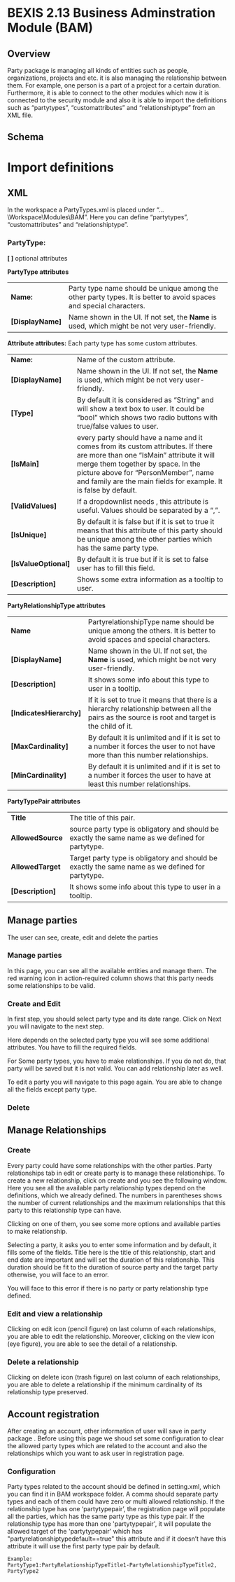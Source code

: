 # BEXIS 2.13 Business Adminstration Module (BAM)

## Overview

Party package is managing all kinds of entities such as people, organizations, projects and etc. it is also managing the relationship between them. For example, one person is a part of a project for a certain duration. Furthermore, it is able to connect to the other modules which now it is connected to the security module and also it is able to import the definitions such as “partytypes”, “customattributes” and “relationshiptype” from an XML file.

## Schema

 

# Import definitions
## XML 

In the workspace a PartyTypes.xml is placed under “…\Workspace\Modules\BAM”.
Here you can define “partytypes”, “customattributes” and “relationshiptype”.
### PartyType:
 **[ ]** optional attributes
 
**PartyType attributes**

|         |           |
| ------- |:--------| 
| **Name:** | Party type name should be unique among the other party types. It is better to avoid spaces and special characters.
| **[DisplayName]** | Name shown in the UI. If not set, the **Name** is used, which might be not very user-friendly.

**Attribute attributes:** Each party type has some custom attributes.

|         |           |
| ------- |:--------| 
| **Name:** | Name of the custom attribute.
| **[DisplayName]** | Name shown in the UI. If not set, the **Name** is used, which might be not very user-friendly.
| **[Type]** | By default it is considered as “String” and will show a text box to user. It could be “bool” which shows two radio buttons with true/false values to user.
| **[IsMain]** |every party should have a name and it comes from its custom attributes. If there are more than one “IsMain” attribute it will merge them together by space. In the picture above for “PersonMember”, name and family are the main fields for example. It is false by default.
| **[ValidValues]** |If a dropdownlist needs , this attribute is useful. Values should be separated by a “,”.
| **[IsUnique]** | By default it is false but if it is set to true it means that this attribute of this party should be unique among the other parties which has the same party type. 
| **[IsValueOptional]** |  By default it is true but if it is set to false user has to fill this field.
| **[Description]** | Shows some extra information as a tooltip to user.

  
**PartyRelationshipType attributes**

|         |         |
| ------- |:--------| 
| **Name** | PartyrelationshipType name should be unique among the others. It is better to avoid spaces and special characters.
| **[DisplayName]** | Name shown in the UI. If not set, the **Name** is used, which might be not very user-friendly.
| **[Description]** | It shows some info about this type to user in a tooltip.
| **[IndicatesHierarchy]** | If it is set to true it means that there is a hierarchy relationship between all the pairs as the source is root and target is the child of it.
| **[MaxCardinality]** |  By default it is unlimited and if it is set to a number it forces the user to not have more than this number relationships.
| **[MinCardinality]** | By default it is unlimited and if it is set to a number it forces the user to have at least this number relationships.

**PartyTypePair attributes**

|         |         |
| ------- |:--------| 
| **Title**  | The title of this pair.
| **AllowedSource** | source party type is obligatory and should be exactly the same name as we defined for partytype.
| **AllowedTarget** | Target party type is obligatory and should be exactly the same name as we defined for partytype.
| **[Description]** | It shows some info about this type to user in a tooltip.


## Manage parties

The user can see, create, edit and delete the parties
### Manage parties
In this page, you can see all the available entities and manage them. The red warning icon in action-required column shows that this party needs some relationships to be valid.
 
### Create and Edit
In first step, you should select party type and its date range. Click on Next you will navigate to the next step.
 
Here depends on the selected party type you will see some additional attributes. You have to fill the required fields. 
 
For Some party types, you have to make relationships. If you do not do, that party will be saved but it is not valid. You can add relationship later as well.
 
To edit a party you will navigate to this page again. You are able to change all the fields except party type.

### Delete
 
## Manage Relationships
### Create
Every party could have some relationships with the other parties. Party relationships tab in edit or create party is to manage these relationships. 
  To create a new relationship, click on create and you see the following window. Here you see all the available party relationship types depend on the definitions, which we already defined. The numbers in parentheses shows the number of current relationships and the maximum relationships that this party to this relationship type can have. 

 
Clicking on one of them, you see some more options and available parties to make relationship. 
 
Selecting a party, it asks you to enter some information and by default, it fills some of the fields. Title here is the title of this relationship, start and end date are important and will set the duration of this relationship. This duration should be fit to the duration of source party and the target party otherwise, you will face to an error.
 
You will face to this error if there is no party or party relationship type defined.
 

### Edit and view a relationship
Clicking on edit icon (pencil figure) on last column of each relationships, you are able to edit the relationship. Moreover, clicking on the view icon (eye figure), you are able to see the detail of a relationship.
 
 
 

### Delete a relationship
Clicking on delete icon (trash figure) on last column of each relationships, you are able to delete a relationship if the minimum cardinality of its relationship type preserved.
 



## Account registration

After creating an account, other information of user will save in party package . Before using this page we shoud set some configuration to clear the allowed party types which are related to the account and also the relationships which you want to ask user in registration page.
 
### Configuration
Party types related to the account should be defined in setting.xml, which you can find it in BAM workspace folder. A comma should separate party types and each of them could have zero or multi allowed relationship. If the relationship type has one ‘partytypepair’, the registration page will populate all the parties, which has the same party type as this type pair. If the relationship type has more than one 'partytypepair', it will populate the allowed target of the 'partytypepair' which has "partyrelationshiptypedefault==true" this attribute and if it doesn’t have this attribute it will use the first party type pair by default.

```
Example: 
PartyType1:PartyRelationshipTypeTitle1-PartyRelationshipTypeTitle2, PartyType2
```
 
